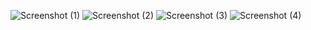 ![Screenshot (1)](https://github.com/RohitThakur222/project-rejouice-website/assets/165714274/e1ecc84d-5c07-4623-8df0-ab9eed7cfd08)
![Screenshot (2)](https://github.com/RohitThakur222/project-rejouice-website/assets/165714274/b528f006-fbce-4feb-8010-00795445034c)
![Screenshot (3)](https://github.com/RohitThakur222/project-rejouice-website/assets/165714274/ed26c872-c92e-4f46-b395-731f64c4ad49)
![Screenshot (4)](https://github.com/RohitThakur222/project-rejouice-website/assets/165714274/ab664000-fba8-4094-a025-7bd3ea22693f)
